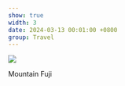 ```yaml
---
show: true
width: 3
date: 2024-03-13 00:01:00 +0800
group: Travel
---
```

<div>
<img src="{{ 'assets/images/etc/meow6.jpg' | relative_url }}" class="img-fluid rounded-xl" >
  <div class="card-body">
    <p class="card-text">
      Mountain Fuji
    </p>
  </div>
</div>